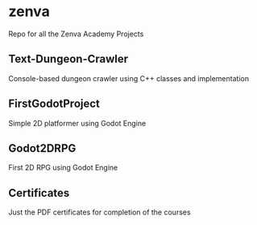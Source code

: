 # zenva
Repo for all the Zenva Academy Projects

## Text-Dungeon-Crawler
Console-based dungeon crawler using C++ classes and implementation

## FirstGodotProject
Simple 2D platformer using Godot Engine

## Godot2DRPG
First 2D RPG using Godot Engine

## Certificates
Just the PDF certificates for completion of the courses
